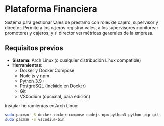 # Plataforma Financiera

Sistema para gestionar vales de préstamo con roles de cajero, supervisor y director. Permite a los cajeros registrar vales, a los supervisores monitorear promotores y cajeros, y al director ver métricas generales de la empresa.

## Requisitos previos
- **Sistema**: Arch Linux (o cualquier distribución Linux compatible)
- **Herramientas**:
  - Docker y Docker Compose
  - Node.js y npm
  - Python 3.9+
  - PostgreSQL (incluido en Docker)
  - Git
  - VSCodium (opcional, para edición)

Instalar herramientas en Arch Linux:
```bash
sudo pacman -S docker docker-compose nodejs npm python3 python-pip git
sudo pacman -S vscodium-bin